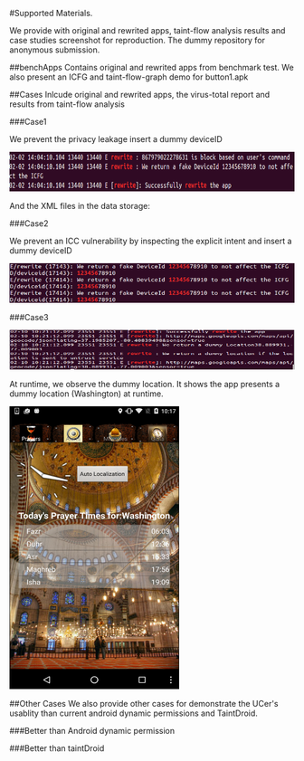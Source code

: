 #Supported Materials. 

We provide with original and rewrited apps, taint-flow analysis results and case studies screenshot for reproduction.
The dummy repository for anonymous submission.

##benchApps
Contains original and rewrited apps from benchmark test.
We also present an ICFG and taint-flow-graph demo for button1.apk

##Cases
Inlcude original and rewrited apps, the virus-total report and results from taint-flow analysis

###Case1

We prevent the privacy leakage insert a dummy deviceID

<img src="https://github.com/dummyForSubmission/supportedMaterials/blob/master/Case-proactive-privacy-protection/s1.png" height="70" width="700">

And the XML files in the data storage:


###Case2

We prevent an ICC vulnerability by inspecting the explicit intent and insert a dummy deviceID

<img src="https://github.com/dummyForSubmission/supportedMaterials/blob/master/Case-mitigate-ICC/sc.png" height="70" width="700">



###Case3



<img src="https://github.com/dummyForSubmission/supportedMaterials/blob/master/Case-location-restriction/screen.png" height="70" width="700">

At runtime, we observe the dummy location. It shows the app presents a dummy location (Washington) at runtime.

<img src="https://github.com/dummyForSubmission/supportedMaterials/blob/master/Case-location-restriction/sc.png" height="500" width="300">


##Other Cases
We also provide other cases for demonstrate the UCer's usablity than current android dynamic permissions and TaintDroid.

###Better than Android dynamic permission

###Better than taintDroid


